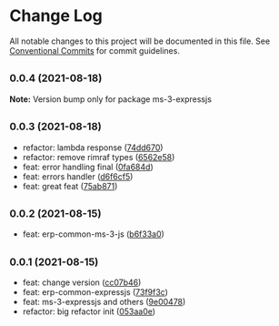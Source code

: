 # Change Log

All notable changes to this project will be documented in this file.
See [Conventional Commits](https://conventionalcommits.org) for commit guidelines.

## <small>0.0.4 (2021-08-18)</small>

**Note:** Version bump only for package ms-3-expressjs





## <small>0.0.3 (2021-08-18)</small>

* refactor: lambda response ([74dd670](https://github.com/gmahechas/erp/commit/74dd670))
* refactor: remove rimraf types ([6562e58](https://github.com/gmahechas/erp/commit/6562e58))
* feat: error handling final ([0fa684d](https://github.com/gmahechas/erp/commit/0fa684d))
* feat: errors handler ([d6f6cf5](https://github.com/gmahechas/erp/commit/d6f6cf5))
* feat: great feat ([75ab871](https://github.com/gmahechas/erp/commit/75ab871))





## <small>0.0.2 (2021-08-15)</small>

* feat: erp-common-ms-3-js ([b6f33a0](https://github.com/gmahechas/erp/commit/b6f33a0))





## <small>0.0.1 (2021-08-15)</small>

* feat: change version ([cc07b46](https://github.com/gmahechas/erp/commit/cc07b46))
* feat: erp-common-expressjs ([73f9f3c](https://github.com/gmahechas/erp/commit/73f9f3c))
* feat: ms-3-expressjs and others ([9e00478](https://github.com/gmahechas/erp/commit/9e00478))
* refactor: big refactor init ([053aa0e](https://github.com/gmahechas/erp/commit/053aa0e))
